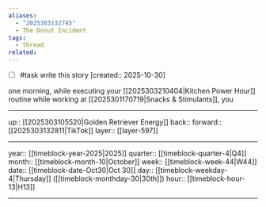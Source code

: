 ```yaml
---
aliases:
  - "2025303132745"
  - The Donut Incident
tags:
  - thread
related:
---
```


- [ ] #task write this story  [created:: 2025-10-30]

one morning, while executing your [[2025303210404|Kitchen Power Hour]] routine while working at [[2025301170719|Snacks & Stimulants]], you 

***

up:: [[2025303105520|Golden Retriever Energy]]
back:: 
forward:: [[2025303132811|TikTok]]
layer:: [[layer-597]]

***

year:: [[timeblock-year-2025|2025]]
quarter:: [[timeblock-quarter-4|Q4]]
month:: [[timeblock-month-10|October]]
week:: [[timeblock-week-44|W44]]
date:: [[timeblock-date-Oct30|Oct 30]]
day:: [[timeblock-weekday-4|Thursday]] ([[timeblock-monthday-30|30th]])
hour:: [[timeblock-hour-13|H13]]

***
